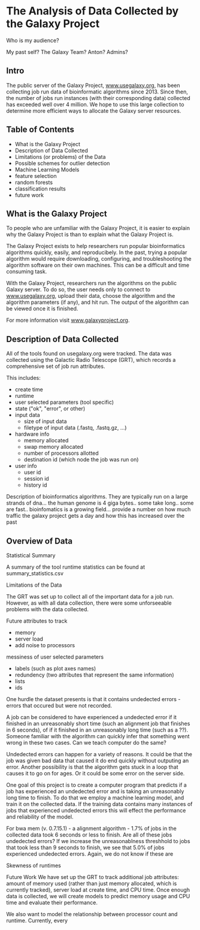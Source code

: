 # The Analysis of Data Collected by the Galaxy Project


Who is my audience?

My past self? The Galaxy Team? Anton? Admins?

## Intro
The public server of the Galaxy Project, www.usegalaxy.org, has been collecting job run data of bioinformatic algorithms since 2013. Since then, the number of jobs run instances (with their corresponding data) collected has exceeded well over 4 million. We hope to use this large collection to determine more efficient ways to allocate the Galaxy server resources.

## Table of Contents
* What is the Galaxy Project
* Description of Data Collected
* Limitations (or problems) of the Data
* Possible schemes for outlier detection
* Machine Learning Models
* feature selection
* random forests
* classification results
* future work

## What is the Galaxy Project

To people who are unfamiliar with the Galaxy Project, it is easier to explain why the Galaxy Project is than to explain what the Galaxy Project is.

The Galaxy Project exists to help researchers run popular bioinformatics algorithms quickly, easily, and reproducibely. In the past, trying a popular algorithm would require downloading, configuring, and troubleshooting the algorithm software on their own machines. This can be a difficult and time consuming task.

With the Galaxy Project, researchers run the algorithms on the public Galaxy server. To do so, the user needs only to connect to www.usegalaxy.org, upload their data, choose the algorithm and the algorithm parameters (if any), and hit run. The output of the algorithm can be viewed once it is finished.

For more information visit www.galaxyproject.org.

## Description of Data Collected

All of the tools found on usegalaxy.org were tracked. The data was collected using the Galactic Radio Telescope (GRT), which records a comprehensive set of job run attributes.

This includes:

* create time
* runtime
* user selected parameters (tool specific)
* state ("ok", "error", or other)
* input data
  - size of input data
  - filetype of input data (.fastq, .fastq.gz, ...)
* hardware info
  - memory allocated
  - swap memory allocated
  - number of processors allotted
  - destination id (which node the job was run on)
* user info
    - user id
    - session id
    - history id

Description of bioinformatics algorithms. They are typically run on a large strands of dna... the human genome is 4 giga bytes.. some take long.. some are fast.. bioinfomatics is a growing field... provide a number on how much traffic the galaxy project gets a day and how this has increased over the past

## Overview of Data

Statistical Summary

A summary of the tool runtime statistics can be found at summary_statistics.csv

Limitations of the Data

The GRT was set up to collect all of the important data for a job run. However, as with all data collection, there were some unforseeable problems with the data collected.

Future attributes to track

* memory
* server load
* add noise to processors

messiness of user selected parameters

* labels (such as plot axes names)
* redundency (two attributes that represent the same information)
* lists
* ids

One hurdle the dataset presents is that it contains undedected errors - errors that occured but were not recorded.

A job can be considered to have experienced a undedected error if it finished in an unreasonably short time (such an alignment job that finishes in 6 seconds), of if it finished in an unreasonably long time (such as a ??). Someone familiar with the algorithm can quickly infer that something went wrong in these two cases. Can we teach computer do the same?

Undedected errors can happen for a variety of reasons. It could be that the job was given bad data that caused it do end quickly without outputing an error. Another possibility is that the algorithm gets stuck in a loop that causes it to go on for ages. Or it could be some error on the server side.

One goal of this project is to create a computer program that predicts if a job has experienced an undedected error and is taking an unreasonably long time to finish. To do that we employ a machine learning model, and train it on the collected data. If the training data contains many instances of jobs that experienced undedected errors this will effect the performance and reliability of the model.

For bwa mem (v. 0.7.15.1) - a alignment algorithm - 1.7% of jobs in the collected data took 6 seconds or less to finish. Are all of these jobs undedected errors? If we increase the unreasonablness threshhold to jobs that took less than 9 seconds to finish, we see that 5.0% of jobs experienced undedected errors. Again, we do not know if these are

Skewness of runtimes

Future Work
We have set up the GRT to track additional job attributes: amount of memory used (rather than just memory allocated, which is currently tracked), server load at create time, and CPU time. Once enough data is collected, we will create models to predict memory usage and CPU time and evaluate their performance.

We also want to model the relationship between processor count and runtime. Currently, every
